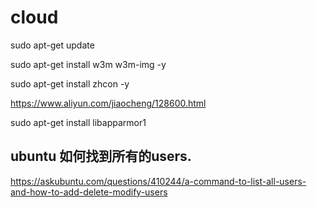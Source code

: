 # cloud

sudo apt-get update

sudo apt-get install w3m w3m-img -y

sudo apt-get install zhcon -y 


https://www.aliyun.com/jiaocheng/128600.html

sudo apt-get install libapparmor1


## ubuntu 如何找到所有的users.
https://askubuntu.com/questions/410244/a-command-to-list-all-users-and-how-to-add-delete-modify-users
